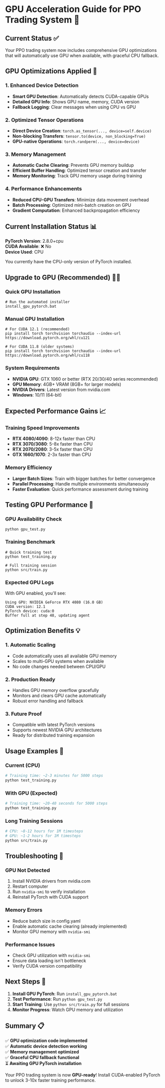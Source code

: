 # GPU Acceleration Guide for PPO Trading System 🚀

## Current Status ✅
Your PPO trading system now includes comprehensive GPU optimizations that will automatically use GPU when available, with graceful CPU fallback.

## GPU Optimizations Applied 🔧

### 1. **Enhanced Device Detection**
- **Smart GPU Detection**: Automatically detects CUDA-capable GPUs
- **Detailed GPU Info**: Shows GPU name, memory, CUDA version
- **Fallback Logging**: Clear messages when using CPU vs GPU

### 2. **Optimized Tensor Operations**
- **Direct Device Creation**: `torch.as_tensor(..., device=self.device)`
- **Non-blocking Transfers**: `tensor.to(device, non_blocking=True)`
- **GPU-native Operations**: `torch.randperm(..., device=device)`

### 3. **Memory Management**
- **Automatic Cache Clearing**: Prevents GPU memory buildup
- **Efficient Buffer Handling**: Optimized tensor creation and transfer
- **Memory Monitoring**: Track GPU memory usage during training

### 4. **Performance Enhancements**
- **Reduced CPU-GPU Transfers**: Minimize data movement overhead
- **Batch Processing**: Optimized mini-batch creation on GPU
- **Gradient Computation**: Enhanced backpropagation efficiency

## Current Installation Status 📊

**PyTorch Version**: 2.8.0+cpu  
**CUDA Available**: ❌ No  
**Device Used**: CPU  

You currently have the CPU-only version of PyTorch installed.

## Upgrade to GPU (Recommended) 🏃‍♂️

### **Quick GPU Installation**
```batch
# Run the automated installer
install_gpu_pytorch.bat
```

### **Manual GPU Installation**
```batch
# For CUDA 12.1 (recommended)
pip install torch torchvision torchaudio --index-url https://download.pytorch.org/whl/cu121

# For CUDA 11.8 (older systems)
pip install torch torchvision torchaudio --index-url https://download.pytorch.org/whl/cu118
```

### **System Requirements**
- **NVIDIA GPU**: GTX 1060 or better (RTX 20/30/40 series recommended)
- **GPU Memory**: 4GB+ VRAM (8GB+ for larger models)
- **NVIDIA Drivers**: Latest version from nvidia.com
- **Windows**: 10/11 (64-bit)

## Expected Performance Gains 📈

### **Training Speed Improvements**
- **RTX 4080/4090**: 8-12x faster than CPU
- **RTX 3070/3080**: 5-8x faster than CPU  
- **RTX 2070/2080**: 3-5x faster than CPU
- **GTX 1660/1070**: 2-3x faster than CPU

### **Memory Efficiency**
- **Larger Batch Sizes**: Train with bigger batches for better convergence
- **Parallel Processing**: Handle multiple environments simultaneously
- **Faster Evaluation**: Quick performance assessment during training

## Testing GPU Performance 🧪

### **GPU Availability Check**
```batch
python gpu_test.py
```

### **Training Benchmark**
```batch
# Quick training test
python test_training.py

# Full training session
python src/train.py
```

### **Expected GPU Logs**
With GPU enabled, you'll see:
```
Using GPU: NVIDIA GeForce RTX 4080 (16.0 GB)
CUDA version: 12.1
PyTorch device: cuda:0
Buffer full at step 48, updating agent
```

## Optimization Benefits 💡

### **1. Automatic Scaling**
- Code automatically uses all available GPU memory
- Scales to multi-GPU systems when available
- No code changes needed between CPU/GPU

### **2. Production Ready**
- Handles GPU memory overflow gracefully
- Monitors and clears GPU cache automatically
- Robust error handling and fallback

### **3. Future Proof**
- Compatible with latest PyTorch versions
- Supports newest NVIDIA GPU architectures
- Ready for distributed training expansion

## Usage Examples 🎯

### **Current (CPU)**
```bash
# Training time: ~2-3 minutes for 5000 steps
python test_training.py
```

### **With GPU (Expected)**
```bash
# Training time: ~20-40 seconds for 5000 steps  
python test_training.py
```

### **Long Training Sessions**
```bash
# CPU: ~8-12 hours for 1M timesteps
# GPU: ~1-2 hours for 1M timesteps
python src/train.py
```

## Troubleshooting 🔧

### **GPU Not Detected**
1. Install NVIDIA drivers from nvidia.com
2. Restart computer
3. Run `nvidia-smi` to verify installation
4. Reinstall PyTorch with CUDA support

### **Memory Errors**
- Reduce batch size in config.yaml
- Enable automatic cache clearing (already implemented)
- Monitor GPU memory with `nvidia-smi`

### **Performance Issues**
- Check GPU utilization with `nvidia-smi`
- Ensure data loading isn't bottleneck
- Verify CUDA version compatibility

## Next Steps 🎯

1. **Install GPU PyTorch**: Run `install_gpu_pytorch.bat`
2. **Test Performance**: Run `python gpu_test.py`
3. **Start Training**: Use `python src/train.py` for full sessions
4. **Monitor Progress**: Watch GPU memory and utilization

## Summary 📋

✅ **GPU optimization code implemented**  
✅ **Automatic device detection working**  
✅ **Memory management optimized**  
✅ **Graceful CPU fallback functional**  
⏳ **Awaiting GPU PyTorch installation**  

Your PPO trading system is now **GPU-ready**! Install CUDA-enabled PyTorch to unlock 3-10x faster training performance.
